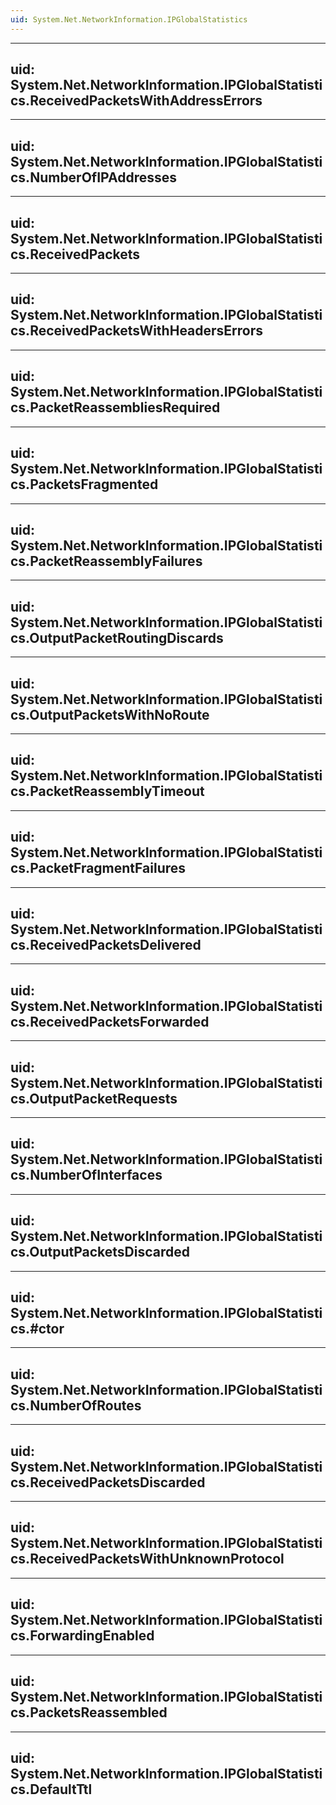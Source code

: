 ```yaml
---
uid: System.Net.NetworkInformation.IPGlobalStatistics
---
```


---
uid: System.Net.NetworkInformation.IPGlobalStatistics.ReceivedPacketsWithAddressErrors
---

---
uid: System.Net.NetworkInformation.IPGlobalStatistics.NumberOfIPAddresses
---

---
uid: System.Net.NetworkInformation.IPGlobalStatistics.ReceivedPackets
---

---
uid: System.Net.NetworkInformation.IPGlobalStatistics.ReceivedPacketsWithHeadersErrors
---

---
uid: System.Net.NetworkInformation.IPGlobalStatistics.PacketReassembliesRequired
---

---
uid: System.Net.NetworkInformation.IPGlobalStatistics.PacketsFragmented
---

---
uid: System.Net.NetworkInformation.IPGlobalStatistics.PacketReassemblyFailures
---

---
uid: System.Net.NetworkInformation.IPGlobalStatistics.OutputPacketRoutingDiscards
---

---
uid: System.Net.NetworkInformation.IPGlobalStatistics.OutputPacketsWithNoRoute
---

---
uid: System.Net.NetworkInformation.IPGlobalStatistics.PacketReassemblyTimeout
---

---
uid: System.Net.NetworkInformation.IPGlobalStatistics.PacketFragmentFailures
---

---
uid: System.Net.NetworkInformation.IPGlobalStatistics.ReceivedPacketsDelivered
---

---
uid: System.Net.NetworkInformation.IPGlobalStatistics.ReceivedPacketsForwarded
---

---
uid: System.Net.NetworkInformation.IPGlobalStatistics.OutputPacketRequests
---

---
uid: System.Net.NetworkInformation.IPGlobalStatistics.NumberOfInterfaces
---

---
uid: System.Net.NetworkInformation.IPGlobalStatistics.OutputPacketsDiscarded
---

---
uid: System.Net.NetworkInformation.IPGlobalStatistics.#ctor
---

---
uid: System.Net.NetworkInformation.IPGlobalStatistics.NumberOfRoutes
---

---
uid: System.Net.NetworkInformation.IPGlobalStatistics.ReceivedPacketsDiscarded
---

---
uid: System.Net.NetworkInformation.IPGlobalStatistics.ReceivedPacketsWithUnknownProtocol
---

---
uid: System.Net.NetworkInformation.IPGlobalStatistics.ForwardingEnabled
---

---
uid: System.Net.NetworkInformation.IPGlobalStatistics.PacketsReassembled
---

---
uid: System.Net.NetworkInformation.IPGlobalStatistics.DefaultTtl
---
